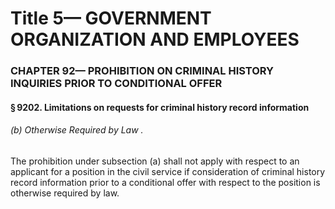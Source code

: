 
# Title 5— GOVERNMENT ORGANIZATION AND EMPLOYEES
### CHAPTER 92— PROHIBITION ON CRIMINAL HISTORY INQUIRIES PRIOR TO CONDITIONAL OFFER
#### § 9202. Limitations on requests for criminal history record information
###### (b) Otherwise Required by Law .

The prohibition under subsection (a) shall not apply with respect to an applicant for a position in the civil service if consideration of criminal history record information prior to a conditional offer with respect to the position is otherwise required by law.
